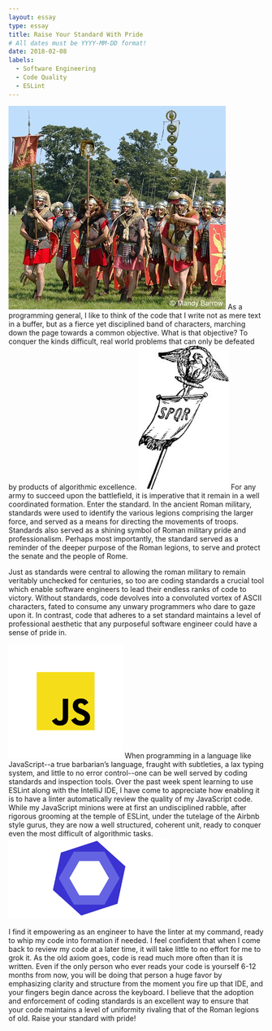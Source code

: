 ```yaml
---
layout: essay
type: essay
title: Raise Your Standard With Pride
# All dates must be YYYY-MM-DD format!
date: 2018-02-08
labels:
  - Software Engineering
  - Code Quality
  - ESLint
---
```


<img src="../images/romans.jpg" class="ui small circular left floated image">
As a programming general, I like to think of the code that I write not as mere text in a buffer, but as a fierce yet disciplined band of characters, marching down the page towards a common objective. What is that objective? To conquer the kinds difficult, real world problems that can only be defeated by products of algorithmic excellence.

<img src="../images/roman_standard.jpeg" class="ui small circular right floated image">
For any army to succeed upon the battlefield, it is imperative that it remain in a well coordinated formation. Enter the standard. In the ancient Roman military, standards were used to identify the various legions comprising the larger force, and served as a means for directing the movements of troops. Standards also served as a shining symbol of Roman military pride and professionalism. Perhaps most importantly, the standard served as a reminder of the deeper purpose of the Roman legions, to serve and protect the senate and the people of Rome.

Just as standards were central to allowing the roman military to remain veritably unchecked for centuries, so too are coding standards a crucial tool which enable software engineers to lead their endless ranks of code to victory. Without standards, code devolves into a convoluted vortex of ASCII characters, fated to consume any unwary programmers who dare to gaze upon it. In contrast, code that adheres to a set standard maintains a level of professional aesthetic that any purposeful software engineer could have a sense of pride in.

<img src="../images/js.png" class="ui tiny circular left floated image">
When programming in a language like JavaScript--a true barbarian’s language, fraught with subtleties, a lax typing system, and little to no error control--one can be well served by coding standards and inspection tools. Over the past week spent learning to use ESLint along with the IntelliJ IDE, I have come to appreciate how enabling it is to have a linter automatically review the quality of my JavaScript code. While my JavaScript minions were at first an undisciplined rabble, after rigorous grooming at the temple of ESLint, under the tutelage of the Airbnb style gurus, they are now a well structured, coherent unit, ready to conquer even the most difficult of algorithmic tasks.
<img src="../images/eslint.png" class="ui small circular right floated image">

I find it empowering as an engineer to have the linter at my command, ready to whip my code into formation if needed. I feel confident that when I come back to review my code at a later time, it will take little to no effort for me to grok it. As the old axiom goes, code is read much more often than it is written. Even if the only person who ever reads your code is yourself 6-12 months from now, you will be doing that person a huge favor by emphasizing clarity and structure from the moment you fire up that IDE, and your fingers begin dance across the keyboard. I believe that the adoption and enforcement of coding standards is an excellent way to ensure that your code maintains a level of uniformity rivaling that of the Roman legions of old. Raise your standard with pride!
